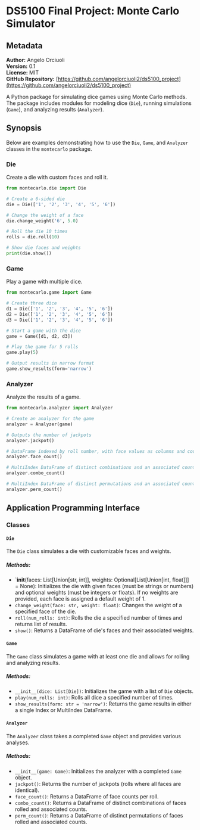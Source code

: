 # DS5100 Final Project: Monte Carlo Simulator

## Metadata

**Author:** Angelo Orciuoli  
**Version:** 0.1  
**License:** MIT  
**GitHub Repository:** [https://github.com/angelorciuoli2/ds5100_project](https://github.com/angelorciuoli2/ds5100_project)

A Python package for simulating dice games using Monte Carlo methods. The package includes modules for modeling dice (`Die`), running simulations (`Game`), and analyzing results (`Analyzer`).

## Synopsis

Below are examples demonstrating how to use the `Die`, `Game`, and `Analyzer` classes in the `montecarlo` package.

### Die
Create a die with custom faces and roll it.

```python
from montecarlo.die import Die

# Create a 6-sided die
die = Die(['1', '2', '3', '4', '5', '6'])

# Change the weight of a face
die.change_weight('6', 5.0)

# Roll the die 10 times
rolls = die.roll(10)

# Show die faces and weights
print(die.show())
```

### Game
Play a game with multiple dice.

```python
from montecarlo.game import Game

# Create three dice
d1 = Die(['1', '2', '3', '4', '5', '6'])
d2 = Die(['1', '2', '3', '4', '5', '6'])
d3 = Die(['1', '2', '3', '4', '5', '6'])

# Start a game with the dice
game = Game([d1, d2, d3])

# Play the game for 5 rolls
game.play(5)

# Output results in narrow format
game.show_results(form='narrow')
```

### Analyzer
Analyze the results of a game.

```python
from montecarlo.analyzer import Analyzer

# Create an analyzer for the game
analyzer = Analyzer(game)

# Outputs the number of jackpots
analyzer.jackpot()

# DataFrame indexed by roll number, with face values as columns and count values in cells
analyzer.face_count()

# MultiIndex DataFrame of distinct combinations and an associated counts column
analyzer.combo_count()

# MultiIndex DataFrame of distinct permutations and an associated counts column
analyzer.perm_count()
```

## Application Programming Interface

### Classes

#### `Die`
The `Die` class simulates a die with customizable faces and weights.

##### Methods:
- `__init__(faces: List[Union[str, int]], weights: Optional[List[Union[int, float]]] = None): Initializes the die with given faces (must be strings or numbers) and optional weights (must be integers or floats). If no weights are provided, each face is assigned a default weight of 1.
- `change_weight(face: str, weight: float)`: Changes the weight of a specified face of the die.
- `roll(num_rolls: int)`: Rolls the die a specified number of times and returns list of results.
- `show()`: Returns a DataFrame of die's faces and their associated weights.

#### `Game`
The `Game` class simulates a game with at least one die and allows for rolling and analyzing results.

##### Methods:
- `__init__(dice: List[Die])`: Initializes the game with a list of `Die` objects.
- `play(num_rolls: int)`: Rolls all dice a specified number of times.
- `show_results(form: str = 'narrow')`: Returns the game results in either a single Index or MultiIndex DataFrame.

#### `Analyzer`
The `Analyzer` class takes a completed `Game` object and provides various analyses.

##### Methods:
- `__init__(game: Game)`: Initializes the analyzer with a completed `Game` object.
- `jackpot()`: Returns the number of jackpots (rolls where all faces are identical).
- `face_count()`: Returns a DataFrame of face counts per roll.
- `combo_count()`: Returns a DataFrame of distinct combinations of faces rolled and associated counts.
- `perm_count()`: Returns a DataFrame of distinct permutations of faces rolled and associated counts.
